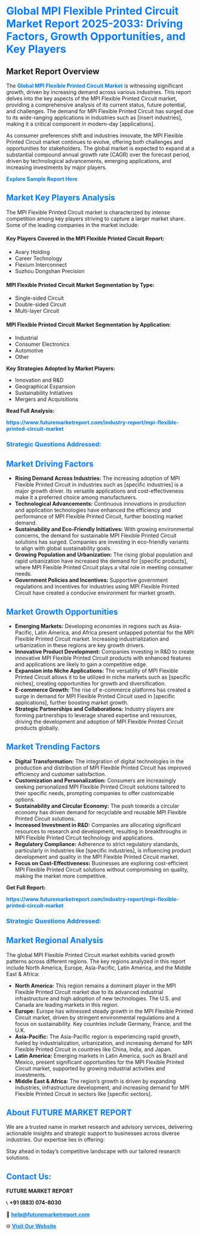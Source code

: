 <h1 style="color: #007BFF;">Global MPI Flexible Printed Circuit Market Report 2025-2033: Driving Factors, Growth Opportunities, and Key Players</h1>

<section id="overview">
<h2>Market Report Overview</h2>
<p>The <a href="https://www.futuremarketreport.com/industry-report/mpi-flexible-printed-circuit-market" style="color: #007BFF; text-decoration: none;"><strong>Global MPI Flexible Printed Circuit Market</strong></a> is witnessing significant growth, driven by increasing demand across various industries. This report delves into the key aspects of the MPI Flexible Printed Circuit market, providing a comprehensive analysis of its current status, future potential, and challenges. The demand for MPI Flexible Printed Circuit has surged due to its wide-ranging applications in industries such as [insert industries], making it a critical component in modern-day [applications].</p>
<p>As consumer preferences shift and industries innovate, the MPI Flexible Printed Circuit market continues to evolve, offering both challenges and opportunities for stakeholders. The global market is expected to expand at a substantial compound annual growth rate (CAGR) over the forecast period, driven by technological advancements, emerging applications, and increasing investments by major players.</p>
</section>

<section id="overview">
<p><a href="https://www.futuremarketreport.com/request-sample/reportId=76817" style="color: #007BFF; text-decoration: none;"><strong>Explore Sample Report Here</strong></a></p>
</section>

<section id="key-players">
<h2 style="color: #007BFF;">Market Key Players Analysis</h2>
<p>The MPI Flexible Printed Circuit market is characterized by intense competition among key players striving to capture a larger market share. Some of the leading companies in the market include:</p>
<h4>Key Players Covered in the MPI Flexible Printed Circuit Report:</h4>
<ul><li>Avary Holding</li><li>Career Technology</li><li>Flexium Interconnect</li><li>Suzhou Dongshan Precision</li></ul>
<h4>MPI Flexible Printed Circuit Market Segmentation by Type:</h4>
<ul><li>Single-sided Circuit</li><li>Double-sided Circuit</li><li>Multi-layer Circuit</li></ul>

<h4>MPI Flexible Printed Circuit Market Segmentation by Application:</h4>
<ul><li>Industrial</li><li>Consumer Electronics</li><li>Automotive</li><li>Other</li></ul>
<p><strong>Key Strategies Adopted by Market Players:</strong></p>
<ul>
<li>Innovation and R&D</li>
<li>Geographical Expansion</li>
<li>Sustainability Initiatives</li>
<li>Mergers and Acquisitions</li>
</ul>
</section>

<section>
<p><strong>Read Full Analysis: </strong></p><a href="https://www.futuremarketreport.com/industry-report/mpi-flexible-printed-circuit-market" style="color: #007BFF; text-decoration: none;"><strong>https://www.futuremarketreport.com/industry-report/mpi-flexible-printed-circuit-market</strong></a>
<h3 style="color: #007BFF;">Strategic Questions Addressed:</h3>
</section>

<section id="driving-factors">
<h2 style="color: #007BFF;">Market Driving Factors</h2>
<ul>
<li><strong>Rising Demand Across Industries:</strong> The increasing adoption of MPI Flexible Printed Circuit in industries such as [specific industries] is a major growth driver. Its versatile applications and cost-effectiveness make it a preferred choice among manufacturers.</li>
<li><strong>Technological Advancements:</strong> Continuous innovations in production and application technologies have enhanced the efficiency and performance of MPI Flexible Printed Circuit, further boosting market demand.</li>
<li><strong>Sustainability and Eco-Friendly Initiatives:</strong> With growing environmental concerns, the demand for sustainable MPI Flexible Printed Circuit solutions has surged. Companies are investing in eco-friendly variants to align with global sustainability goals.</li>
<li><strong>Growing Population and Urbanization:</strong> The rising global population and rapid urbanization have increased the demand for [specific products], where MPI Flexible Printed Circuit plays a vital role in meeting consumer needs.</li>
<li><strong>Government Policies and Incentives:</strong> Supportive government regulations and incentives for industries using MPI Flexible Printed Circuit have created a conducive environment for market growth.</li>
</ul>
</section>

<section id="growth-opportunities">
<h2 style="color: #007BFF;">Market Growth Opportunities</h2>
<ul>
<li><strong>Emerging Markets:</strong> Developing economies in regions such as Asia-Pacific, Latin America, and Africa present untapped potential for the MPI Flexible Printed Circuit market. Increasing industrialization and urbanization in these regions are key growth drivers.</li>
<li><strong>Innovative Product Development:</strong> Companies investing in R&D to create innovative MPI Flexible Printed Circuit products with enhanced features and applications are likely to gain a competitive edge.</li>
<li><strong>Expansion into Niche Applications:</strong> The versatility of MPI Flexible Printed Circuit allows it to be utilized in niche markets such as [specific niches], creating opportunities for growth and diversification.</li>
<li><strong>E-commerce Growth:</strong> The rise of e-commerce platforms has created a surge in demand for MPI Flexible Printed Circuit used in [specific applications], further boosting market growth.</li>
<li><strong>Strategic Partnerships and Collaborations:</strong> Industry players are forming partnerships to leverage shared expertise and resources, driving the development and adoption of MPI Flexible Printed Circuit products globally.</li>
</ul>
</section>

<section id="trending-factors">
<h2 style="color: #007BFF;">Market Trending Factors</h2>
<ul>
<li><strong>Digital Transformation:</strong> The integration of digital technologies in the production and distribution of MPI Flexible Printed Circuit has improved efficiency and customer satisfaction.</li>
<li><strong>Customization and Personalization:</strong> Consumers are increasingly seeking personalized MPI Flexible Printed Circuit solutions tailored to their specific needs, prompting companies to offer customizable options.</li>
<li><strong>Sustainability and Circular Economy:</strong> The push towards a circular economy has driven demand for recyclable and reusable MPI Flexible Printed Circuit solutions.</li>
<li><strong>Increased Investment in R&D:</strong> Companies are allocating significant resources to research and development, resulting in breakthroughs in MPI Flexible Printed Circuit technology and applications.</li>
<li><strong>Regulatory Compliance:</strong> Adherence to strict regulatory standards, particularly in industries like [specific industries], is influencing product development and quality in the MPI Flexible Printed Circuit market.</li>
<li><strong>Focus on Cost-Effectiveness:</strong> Businesses are exploring cost-efficient MPI Flexible Printed Circuit solutions without compromising on quality, making the market more competitive.</li>
</ul>
</section>

<section>
<p><strong>Get Full Report: </strong></p><a href="https://www.futuremarketreport.com/industry-report/mpi-flexible-printed-circuit-market" style="color: #007BFF; text-decoration: none;"><strong>https://www.futuremarketreport.com/industry-report/mpi-flexible-printed-circuit-market</strong></a>
<h3 style="color: #007BFF;">Strategic Questions Addressed:</h3>
</section>


<section id="regional-analysis">
<h2 style="color: #007BFF;">Market Regional Analysis</h2>
<p>The global MPI Flexible Printed Circuit market exhibits varied growth patterns across different regions. The key regions analyzed in this report include North America, Europe, Asia-Pacific, Latin America, and the Middle East & Africa:</p>
<ul>
<li><strong>North America:</strong> This region remains a dominant player in the MPI Flexible Printed Circuit market due to its advanced industrial infrastructure and high adoption of new technologies. The U.S. and Canada are leading markets in this region.</li>
<li><strong>Europe:</strong> Europe has witnessed steady growth in the MPI Flexible Printed Circuit market, driven by stringent environmental regulations and a focus on sustainability. Key countries include Germany, France, and the U.K.</li>
<li><strong>Asia-Pacific:</strong> The Asia-Pacific region is experiencing rapid growth, fueled by industrialization, urbanization, and increasing demand for MPI Flexible Printed Circuit in countries like China, India, and Japan.</li>
<li><strong>Latin America:</strong> Emerging markets in Latin America, such as Brazil and Mexico, present significant opportunities for the MPI Flexible Printed Circuit market, supported by growing industrial activities and investments.</li>
<li><strong>Middle East & Africa:</strong> The region’s growth is driven by expanding industries, infrastructure development, and increasing demand for MPI Flexible Printed Circuit in sectors like [specific sectors].</li>
</ul>
</section>

<footer>
<h2 style="color: #007BFF;">About FUTURE MARKET REPORT</h2>
<p>We are a trusted name in market research and advisory services, delivering actionable insights and strategic support to businesses across diverse industries. Our expertise lies in offering:</p>

<p>Stay ahead in today’s competitive landscape with our tailored research solutions.</p>

<h2 style="color: #007BFF;">Contact Us:</h2>
<p><strong>FUTURE MARKET REPORT</strong></p>
<p>📞 <strong>+91 (883) 074-8030</strong></p>
<p>📧 <strong><a href="mailto:help@futuremarketreport.com" style="color: #007BFF;">help@futuremarketreport.com</a></strong></p>
<p>🌐 <strong><a href="https://www.futuremarketreport.com/" style="color: #007BFF;">Visit Our Website</a></strong></p>
</footer>